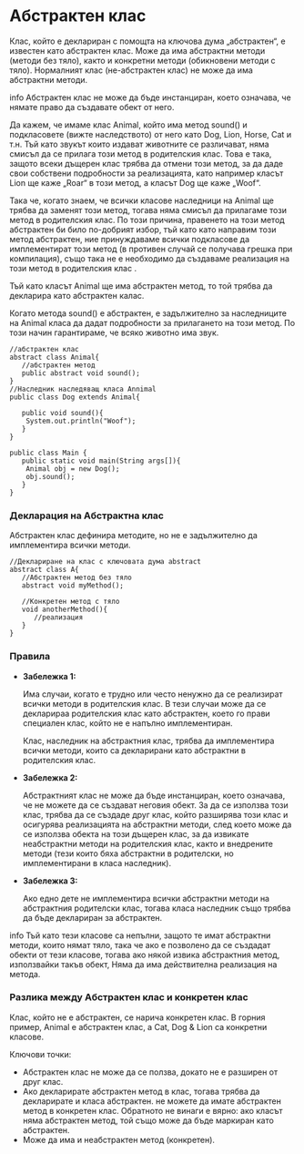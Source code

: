 # Абстрактен клас

Клас, който е деклариран с помощта на ключова дума „абстрактен“, е известен като абстрактен клас. Може да има абстрактни методи (методи без тяло), както и конкретни методи (обикновени методи с тяло). Нормалният клас (не-абстрактен клас) не може да има абстрактни методи.

info
Абстрактен клас не може да бъде инстанциран, което означава, че нямате право да създавате обект от него.


Да кажем, че имаме клас Animal, който има метод sound() и подкласовете (вижте наследството) от него като Dog, Lion, Horse, Cat и т.н. Тъй като звукът които издават животните се различават, няма смисъл да се прилага този метод в родителския клас. Това е така, защото всеки дъщерен клас трябва да отмени този метод, за да даде свои собствени подробности за реализацията, като например класът Lion ще каже „Roar“ в този метод, а класът Dog ще каже „Woof“.

Така че, когато знаем, че всички класове наследници на Animal ще трябва да заменят този метод, тогава няма смисъл да прилагаме този метод в родителския клас. По този причина, правенето на този метод абстрактен би било по-добрият избор, тъй като като направим този метод абстрактен, ние принуждаваме всички подкласове да имплементират този метод (в противен случай се получава грешка при компилация), също така не е необходимо да създаваме реализация на този метод в родителския клас .

Тъй като класът Animal ще има абстрактен метод, то той трябва да декларира като абстрактен калас.

Когато метода sound() е абстрактен, е задължително за наследниците на Animal класa да дадат подробности за прилагането на този метод. По този начин гарантираме, че всяко животно има звук.

```
//абстрактен клас
abstract class Animal{
   //абстрактен метод
   public abstract void sound();
}
//Наследник наследяващ класа Annimal
public class Dog extends Animal{

   public void sound(){
	System.out.println("Woof");
   }
}

public class Main {
   public static void main(String args[]){
	Animal obj = new Dog();
	obj.sound();
   }
}
```

### Декларация на Абстрактна клас

Абстрактен клас дефинира методите, но не е задължително да имплементира всички методи.

```
//Деклариране на клас с ключовата дума abstract 
abstract class A{
   //Абстрактен метод без тяло
   abstract void myMethod();

   //Конкретен метод с тяло
   void anotherMethod(){
      //реализация
   }
}
```

### Правила&#x20;

*   **Забележка 1:**&#x20;

    Има случаи, когато е трудно или често ненужно да се реализират всички методи в родителския клас. В тези случаи може да се декларираа родителския клас като абстрактен, което го прави специален клас, който не е напълно имплементиран.

    Клас, наследник на абстрактния клас, трябва да имплементира всички методи, които са декларирани като абстрактни в родителския клас.
*   **Забележка 2:**&#x20;

    Абстрактният клас не може да бъде инстанциран, което означава, че не можете да се създават неговия обект. За да се използва този клас, трябва да се създаде друг клас, който разширява този клас и осигурява реализацията на абстрактни методи, след което може да се използва обекта на този дъщерен клас, за да извикате неабстрактни методи на родителския клас, както и внедрените методи (тези които бяха абстрактни в родителски, но имплементирани в класа наследник).
*   **Забележка 3:**&#x20;

    Ако едно дете не имплементира всички абстрактни методи на абстрактния родителски клас, тогава класа наследник също трябва да бъде деклариран за абстрактен.

info
Тъй като тези класове са непълни, защото те имат абстрактни методи, които нямат тяло, така че ако е позволено да се създадат обекти от тези класове, тогава ако някой извика абстрактния метод, използвайки такъв обект, Няма да има действителна реализация на метода.&#x20;

### Разлика между Абстрактен клас и конкретен клас&#x20;

Клас, който не е абстрактен, се нарича конкретен клас. В горния пример, Animal е абстрактен клас, а Cat, Dog & Lion са конкретни класове.

Ключови точки:

* Абстрактен клас не може да се ползва, докато не е разширен от друг клас.&#x20;
* Ако декларирате абстрактен метод в клас, тогава трябва да декларирате и класа абстрактен. не можете да имате абстрактен метод в конкретен клас. Обратното не винаги е вярно: ако класът няма абстрактен метод, той също може да бъде маркиран като абстрактен.&#x20;
* Може да има и неабстрактен метод (конкретен).&#x20;
